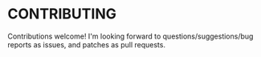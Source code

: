 CONTRIBUTING
============

Contributions welcome! I'm looking forward to questions/suggestions/bug
reports as issues, and patches as pull requests.
